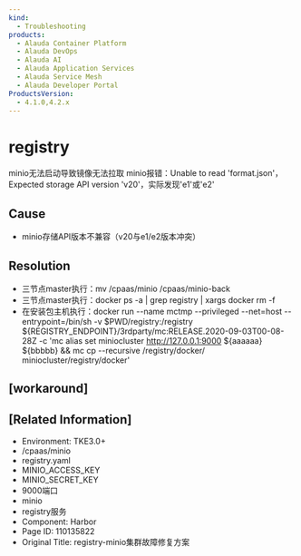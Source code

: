```yaml
---
kind:
  - Troubleshooting
products:
  - Alauda Container Platform
  - Alauda DevOps
  - Alauda AI
  - Alauda Application Services
  - Alauda Service Mesh
  - Alauda Developer Portal
ProductsVersion:
  - 4.1.0,4.2.x
---
```

<!-- A type of document that involves encountering a fault, diagnosing it, performing root cause analysis, and providing solutions. -->

# registry

minio无法启动导致镜像无法拉取 minio报错：Unable to read 'format.json'，Expected storage API version 'v20'，实际发现'e1'或'e2'

## Cause
- minio存储API版本不兼容（v20与e1/e2版本冲突）

## Resolution
- 三节点master执行：mv /cpaas/minio /cpaas/minio-back
- 三节点master执行：docker ps -a | grep registry | xargs docker rm -f
- 在安装包主机执行：docker run --name mctmp --privileged --net=host --entrypoint=/bin/sh -v $PWD/registry:/registry ${REGISTRY_ENDPOINT}/3rdparty/mc:RELEASE.2020-09-03T00-08-28Z -c 'mc alias set miniocluster http://127.0.0.1:9000 ${aaaaaa} ${bbbbb} && mc cp --recursive /registry/docker/ miniocluster/registry/docker'

## [workaround]

## [Related Information]
- Environment: TKE3.0+
- /cpaas/minio
- registry.yaml
- MINIO_ACCESS_KEY
- MINIO_SECRET_KEY
- 9000端口
- minio
- registry服务
- Component: Harbor
- Page ID: 110135822
- Original Title: registry-minio集群故障修复方案
